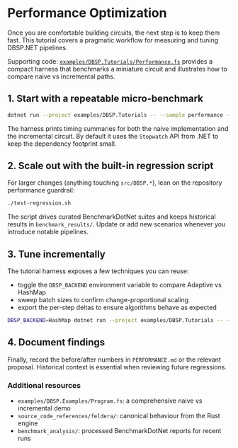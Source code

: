 # Performance Optimization

Once you are comfortable building circuits, the next step is to keep them fast.
This tutorial covers a pragmatic workflow for measuring and tuning DBSP.NET
pipelines.

Supporting code: [`examples/DBSP.Tutorials/Performance.fs`](../../examples/DBSP.Tutorials/Performance.fs)
provides a compact harness that benchmarks a miniature circuit and illustrates
how to compare naive vs incremental paths.

## 1. Start with a repeatable micro-benchmark

```bash
dotnet run --project examples/DBSP.Tutorials -- --sample performance --iterations 5
```

The harness prints timing summaries for both the naive implementation and the
incremental circuit. By default it uses the `Stopwatch` API from .NET to keep the
dependency footprint small.

## 2. Scale out with the built-in regression script

For larger changes (anything touching `src/DBSP.*`), lean on the repository
performance guardrail:

```bash
./test-regression.sh
```

The script drives curated BenchmarkDotNet suites and keeps historical results in
`benchmark_results/`. Update or add new scenarios whenever you introduce notable
pipelines.

## 3. Tune incrementally

The tutorial harness exposes a few techniques you can reuse:

- toggle the `DBSP_BACKEND` environment variable to compare Adaptive vs HashMap
- sweep batch sizes to confirm change-proportional scaling
- export the per-step deltas to ensure algorithms behave as expected

```bash
DBSP_BACKEND=HashMap dotnet run --project examples/DBSP.Tutorials -- --sample performance
```

## 4. Document findings

Finally, record the before/after numbers in `PERFORMANCE.md` or the relevant
proposal. Historical context is essential when reviewing future regressions.

### Additional resources

- `examples/DBSP.Examples/Program.fs`: a comprehensive naive vs incremental demo
- `source_code_references/feldera/`: canonical behaviour from the Rust engine
- `benchmark_analysis/`: processed BenchmarkDotNet reports for recent runs
